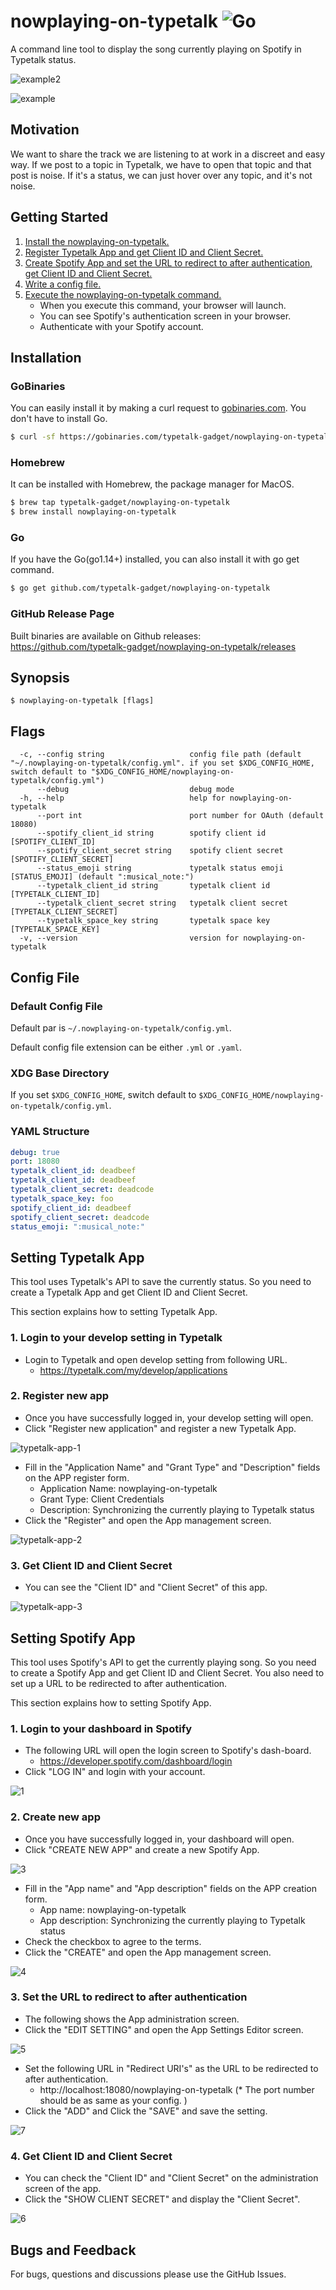 # nowplaying-on-typetalk ![Go](https://github.com/typetalk-gadget/nowplaying-on-typetalk/workflows/Go/badge.svg)

A command line tool to display the song currently playing on Spotify in Typetalk status.

![example2](./capture/example2.png)

![example](./capture/example.png)

## Motivation

We want to share the track we are listening to at work in a discreet and easy way.
If we post to a topic in Typetalk, we have to open that topic and that post is noise.
If it's a status, we can just hover over any topic, and it's not noise.

## Getting Started

1. [Install the nowplaying-on-typetalk.](#installation)
2. [Register Typetalk App and get Client ID and Client Secret.](#setting-typetalk-app)
3. [Create Spotify App and set the URL to redirect to after authentication, get Client ID and Client Secret.](#setting-spotify-app)
4. [Write a config file.](#config-file)
5. [Execute the nowplaying-on-typetalk command.](#Synopsis)
    - When you execute this command, your browser will launch.
    - You can see Spotify's authentication screen in your browser.
    - Authenticate with your Spotify account.

## Installation

### GoBinaries

You can easily install it by making a curl request to [gobinaries.com](http://gobinaries.com/). You don't have to install Go.

```sh
$ curl -sf https://gobinaries.com/typetalk-gadget/nowplaying-on-typetalk | sh
```

### Homebrew

It can be installed with Homebrew, the package manager for MacOS.

```sh
$ brew tap typetalk-gadget/nowplaying-on-typetalk
$ brew install nowplaying-on-typetalk
```

### Go

If you have the Go(go1.14+) installed, you can also install it with go get command.

```sh
$ go get github.com/typetalk-gadget/nowplaying-on-typetalk
```

### GitHub Release Page

Built binaries are available on Github releases:  
https://github.com/typetalk-gadget/nowplaying-on-typetalk/releases

## Synopsis

```
$ nowplaying-on-typetalk [flags]
```

## Flags

```
  -c, --config string                   config file path (default "~/.nowplaying-on-typetalk/config.yml". if you set $XDG_CONFIG_HOME, switch default to "$XDG_CONFIG_HOME/nowplaying-on-typetalk/config.yml")
      --debug                           debug mode
  -h, --help                            help for nowplaying-on-typetalk
      --port int                        port number for OAuth (default 18080)
      --spotify_client_id string        spotify client id [SPOTIFY_CLIENT_ID]
      --spotify_client_secret string    spotify client secret [SPOTIFY_CLIENT_SECRET]
      --status_emoji string             typetalk status emoji [STATUS_EMOJI] (default ":musical_note:")
      --typetalk_client_id string       typetalk client id [TYPETALK_CLIENT_ID]
      --typetalk_client_secret string   typetalk client secret [TYPETALK_CLIENT_SECRET]
      --typetalk_space_key string       typetalk space key [TYPETALK_SPACE_KEY]
  -v, --version                         version for nowplaying-on-typetalk
```

## Config File

### Default Config File

Default par is `~/.nowplaying-on-typetalk/config.yml`.

Default config file extension can be either `.yml` or `.yaml`.

### XDG Base Directory

If you set `$XDG_CONFIG_HOME`, switch default to `$XDG_CONFIG_HOME/nowplaying-on-typetalk/config.yml`.

### YAML Structure

```yaml
debug: true
port: 18080
typetalk_client_id: deadbeef
typetalk_client_id: deadbeef
typetalk_client_secret: deadcode
typetalk_space_key: foo
spotify_client_id: deadbeef
spotify_client_secret: deadcode
status_emoji: ":musical_note:"
```

## Setting Typetalk App

This tool uses Typetalk's API to save the currently status. So you need to create a Typetalk App and get Client ID and Client Secret.

This section explains how to setting Typetalk App.

### 1. Login to your develop setting in Typetalk

- Login to Typetalk and open develop setting from following URL.
  - https://typetalk.com/my/develop/applications

### 2. Register new app

- Once you have successfully logged in, your develop setting will open.
- Click "Register new application" and register a new Typetalk App.

![typetalk-app-1](./capture/typetalk-app-1.png)

- Fill in the "Application Name" and "Grant Type" and "Description" fields on the APP register form.
  - Application Name: nowplaying-on-typetalk
  - Grant Type: Client Credentials
  - Description:  Synchronizing the currently playing to Typetalk status
- Click the "Register" and open the App management screen.

![typetalk-app-2](./capture/typetalk-app-2.png)

### 3. Get Client ID and Client Secret

- You can see the "Client ID" and "Client Secret" of this app.

![typetalk-app-3](./capture/typetalk-app-3.png)

## Setting Spotify App

This tool uses Spotify's API to get the currently playing song. So you need to create a Spotify App and get Client ID and Client Secret. You also need to set up a URL to be redirected to after authentication.

This section explains how to setting Spotify App.

### 1. Login to your dashboard in Spotify

- The following URL will open the login screen to Spotify's dash-board.
  - https://developer.spotify.com/dashboard/login
- Click "LOG IN" and login with your account.

![1](./capture/1.png)

### 2. Create new app

- Once you have successfully logged in, your dashboard will open.
- Click "CREATE NEW APP" and create a new Spotify App.

![3](./capture/3.png)

- Fill in the "App name" and "App description" fields on the APP creation form.
  - App name: nowplaying-on-typetalk
  - App description:  Synchronizing the currently playing to Typetalk status
- Check the checkbox to agree to the terms.
- Click the "CREATE" and open the App management screen.

![4](./capture/4.png)

### 3. Set the URL to redirect to after authentication

- The following shows the App administration screen.
- Click the "EDIT SETTING" and open the App Settings Editor screen.

![5](./capture/5.png)

- Set the following URL in "Redirect URI's" as the URL to be redirected to after authentication.
  - http://localhost:18080/nowplaying-on-typetalk (* The port number should be as same as your config. )
- Click the "ADD" and Click the "SAVE" and save the setting.

![7](./capture/7.png)

### 4. Get Client ID and Client Secret

- You can check the "Client ID" and "Client Secret" on the administration screen of the app.
- Click the "SHOW CLIENT SECRET" and display the "Client Secret".

![6](./capture/6.png)

## Bugs and Feedback

For bugs, questions and discussions please use the GitHub Issues.

